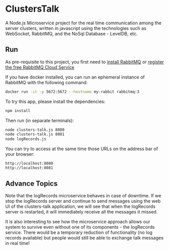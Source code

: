 # ClustersTalk

A Node.js Microservice project for the real time communication among the server clusters, written in javascript using the technologies such as WebSocket, RabbitMQ, and the NoSql Database - LevelDB, etc.

## Run

As pre-requisite to this project, you first need to [install RabbitMQ](http://www.rabbitmq.com/download.html) or [register the free RabbitMQ Cloud Service](https://www.cloudamqp.com/)

If you have docker installed, you can run an ephemeral instance of RabbitMQ with the following command:

```bash
docker run -it -p 5672:5672 --hostname my-rabbit rabbitmq:3
```

To try this app, please install the dependencies:

```bash
npm install
```

Then run (in separate terminals):

```bash
node clusters-talk.js 8080
node clusters-talk.js 8081
node logRecords.js
```

You can try to access at the same time those URLs on the address bar of your browser:

```
http://localhost:8080
http://localhost:8081
```
## Advance Topics

Note that the logRecords microservice behaves in case of downtime. If we stop the logRecords server and continue to send messages using the web UI of the clusters-talk application, we will see that when the logRecords server is restarted, it will immediately receive all the messages it missed. 

It is also interesting to see how the microservice approach allows our system to survive even without one of its components - the logRecords service. There would be a temporary reduction of functionality (no log records available) but people would still be able to exchange talk messages in real time!